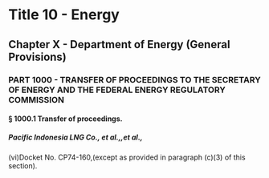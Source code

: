 
# Title 10 - Energy
## Chapter X - Department of Energy (General Provisions)
### PART 1000 - TRANSFER OF PROCEEDINGS TO THE SECRETARY OF ENERGY AND THE FEDERAL ENERGY REGULATORY COMMISSION
#### § 1000.1 Transfer of proceedings.
##### Pacific Indonesia LNG Co., et al.,,et al.,

(vi)Docket No. CP74-160,(except as provided in paragraph (c)(3) of this section).
